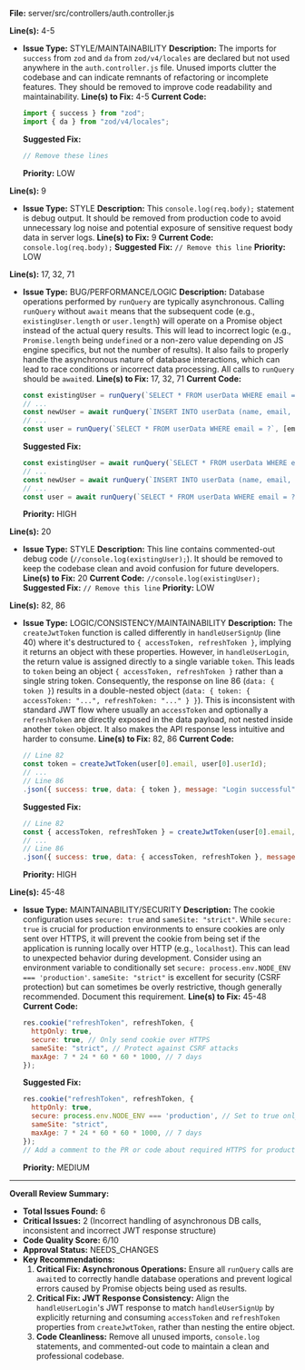 **File:** server/src/controllers/auth.controller.js

**Line(s):** 4-5
- **Issue Type:** STYLE/MAINTAINABILITY
  **Description:** The imports for `success` from `zod` and `da` from `zod/v4/locales` are declared but not used anywhere in the `auth.controller.js` file. Unused imports clutter the codebase and can indicate remnants of refactoring or incomplete features. They should be removed to improve code readability and maintainability.
  **Line(s) to Fix:** 4-5
  **Current Code:**
  ```javascript
  import { success } from "zod";
  import { da } from "zod/v4/locales";
  ```
  **Suggested Fix:**
  ```javascript
  // Remove these lines
  ```
  **Priority:** LOW

**Line(s):** 9
- **Issue Type:** STYLE
  **Description:** This `console.log(req.body);` statement is debug output. It should be removed from production code to avoid unnecessary log noise and potential exposure of sensitive request body data in server logs.
  **Line(s) to Fix:** 9
  **Current Code:** `console.log(req.body);`
  **Suggested Fix:** `// Remove this line`
  **Priority:** LOW

**Line(s):** 17, 32, 71
- **Issue Type:** BUG/PERFORMANCE/LOGIC
  **Description:** Database operations performed by `runQuery` are typically asynchronous. Calling `runQuery` without `await` means that the subsequent code (e.g., `existingUser.length` or `user.length`) will operate on a Promise object instead of the actual query results. This will lead to incorrect logic (e.g., `Promise.length` being `undefined` or a non-zero value depending on JS engine specifics, but not the number of results). It also fails to properly handle the asynchronous nature of database interactions, which can lead to race conditions or incorrect data processing. All calls to `runQuery` should be `await`ed.
  **Line(s) to Fix:** 17, 32, 71
  **Current Code:**
  ```javascript
  const existingUser = runQuery(`SELECT * FROM userData WHERE email = ?`, [ email, ]);
  // ...
  const newUser = await runQuery(`INSERT INTO userData (name, email, password) VALUES (?, ?, ?)`, [name, email, hashedPassword]);
  // ...
  const user = runQuery(`SELECT * FROM userData WHERE email = ?`, [email]);
  ```
  **Suggested Fix:**
  ```javascript
  const existingUser = await runQuery(`SELECT * FROM userData WHERE email = ?`, [ email, ]);
  // ...
  const newUser = await runQuery(`INSERT INTO userData (name, email, password) VALUES (?, ?, ?)`, [name, email, hashedPassword]); // This one already has await, but needs review for consistency if `runQuery` itself isn't awaited elsewhere. Given the previous analysis on `jwtMaker.js` it's likely meant to be awaited.
  // ...
  const user = await runQuery(`SELECT * FROM userData WHERE email = ?`, [email]);
  ```
  **Priority:** HIGH

**Line(s):** 20
- **Issue Type:** STYLE
  **Description:** This line contains commented-out debug code (`//console.log(existingUser);`). It should be removed to keep the codebase clean and avoid confusion for future developers.
  **Line(s) to Fix:** 20
  **Current Code:** `//console.log(existingUser);`
  **Suggested Fix:** `// Remove this line`
  **Priority:** LOW

**Line(s):** 82, 86
- **Issue Type:** LOGIC/CONSISTENCY/MAINTAINABILITY
  **Description:** The `createJwtToken` function is called differently in `handleUserSignUp` (line 40) where it's destructured to `{ accessToken, refreshToken }`, implying it returns an object with these properties. However, in `handleUserLogin`, the return value is assigned directly to a single variable `token`. This leads to `token` being an object `{ accessToken, refreshToken }` rather than a single string token. Consequently, the response on line 86 (`data: { token }`) results in a double-nested object (`data: { token: { accessToken: "...", refreshToken: "..." } }`). This is inconsistent with standard JWT flow where usually an `accessToken` and optionally a `refreshToken` are directly exposed in the data payload, not nested inside another `token` object. It also makes the API response less intuitive and harder to consume.
  **Line(s) to Fix:** 82, 86
  **Current Code:**
  ```javascript
  // Line 82
  const token = createJwtToken(user[0].email, user[0].userId);
  // ...
  // Line 86
  .json({ success: true, data: { token }, message: "Login successful" });
  ```
  **Suggested Fix:**
  ```javascript
  // Line 82
  const { accessToken, refreshToken } = createJwtToken(user[0].email, user[0].userId);
  // ...
  // Line 86
  .json({ success: true, data: { accessToken, refreshToken }, message: "Login successful" }); // Or just { accessToken } if refreshToken is handled via cookie
  ```
  **Priority:** HIGH

**Line(s):** 45-48
- **Issue Type:** MAINTAINABILITY/SECURITY
  **Description:** The cookie configuration uses `secure: true` and `sameSite: "strict"`. While `secure: true` is crucial for production environments to ensure cookies are only sent over HTTPS, it will prevent the cookie from being set if the application is running locally over HTTP (e.g., `localhost`). This can lead to unexpected behavior during development. Consider using an environment variable to conditionally set `secure: process.env.NODE_ENV === 'production'`. `sameSite: "strict"` is excellent for security (CSRF protection) but can sometimes be overly restrictive, though generally recommended. Document this requirement.
  **Line(s) to Fix:** 45-48
  **Current Code:**
  ```javascript
  res.cookie("refreshToken", refreshToken, {
    httpOnly: true,
    secure: true, // Only send cookie over HTTPS
    sameSite: "strict", // Protect against CSRF attacks
    maxAge: 7 * 24 * 60 * 60 * 1000, // 7 days
  });
  ```
  **Suggested Fix:**
  ```javascript
  res.cookie("refreshToken", refreshToken, {
    httpOnly: true,
    secure: process.env.NODE_ENV === 'production', // Set to true only in production
    sameSite: "strict",
    maxAge: 7 * 24 * 60 * 60 * 1000, // 7 days
  });
  // Add a comment to the PR or code about required HTTPS for production deployment.
  ```
  **Priority:** MEDIUM

---

**Overall Review Summary:**
- **Total Issues Found:** 6
- **Critical Issues:** 2 (Incorrect handling of asynchronous DB calls, inconsistent and incorrect JWT response structure)
- **Code Quality Score:** 6/10
- **Approval Status:** NEEDS_CHANGES
- **Key Recommendations:**
    1.  **Critical Fix: Asynchronous Operations:** Ensure all `runQuery` calls are `await`ed to correctly handle database operations and prevent logical errors caused by Promise objects being used as results.
    2.  **Critical Fix: JWT Response Consistency:** Align the `handleUserLogin`'s JWT response to match `handleUserSignUp` by explicitly returning and consuming `accessToken` and `refreshToken` properties from `createJwtToken`, rather than nesting the entire object.
    3.  **Code Cleanliness:** Remove all unused imports, `console.log` statements, and commented-out code to maintain a clean and professional codebase.